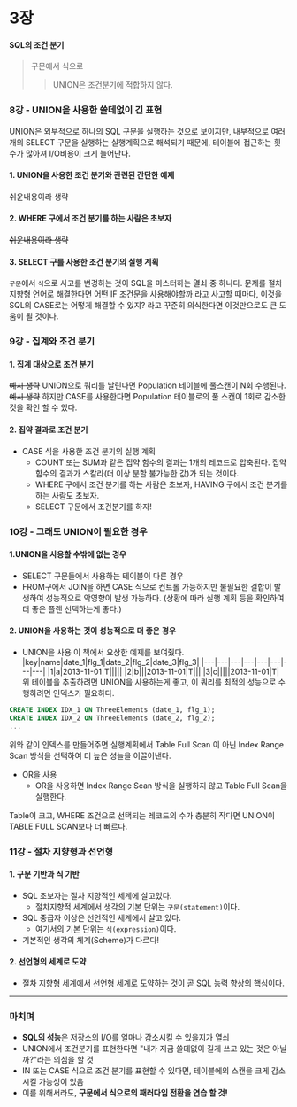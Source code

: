 # 3장
#### SQL의 조건 분기
>구문에서 식으로
>>UNION은 조건분기에 적합하지 않다.

### 8강 - UNION을 사용한 쓸데없이 긴 표현

UNION은 외부적으로 하나의 SQL 구문을 실행하는 것으로 보이지만, 내부적으로 여러 개의 SELECT 구문을 실행하는 실행계획으로 해석되기 때문에, 테이블에 접근하는 횟수가 많아져 I/O비용이 크게 늘어난다.

#### 1. UNION을 사용한 조건 분기와 관련된 간단한 예제
~~쉬운내용이라 생략~~

#### 2. WHERE 구에서 조건 분기를 하는 사람은 초보자
~~쉬운내용이라 생략~~

#### 3. SELECT 구를 사용한 조건 분기의 실행 계획
`구문`에서 `식`으로 사고를 변경하는 것이 SQL을 마스터하는 열쇠 중 하나다.
문제를 절차 지향형 언어로 해결한다면 어떤 IF 조건문을 사용해야할까 라고 사고할 때마다, 이것을 SQL의 CASE로는 어떻게 해결할 수 있지? 라고 꾸준히 의식한다면 이것만으로도 큰 도움이 될 것이다.

### 9강 - 집계와 조건 분기

#### 1. 집계 대상으로 조건 분기
~~예시 생략~~
UNION으로 쿼리를 날린다면 Population 테이블에 풀스캔이 N회 수행된다.
~~예시 생략~~
하지만 CASE를 사용한다면 Population 테이블로의 풀 스캔이 1회로 감소한 것을 확인 할 수 있다.

#### 2. 집약 결과로 조건 분기
- CASE 식을 사용한 조건 분기의 실행 계획
  - COUNT 또는 SUM과 같은 집약 함수의 결과는 1개의 레코드로 압축된다. 집약 함수의 결과가 스칼라(더 이상 분할 불가능한 값)가 되는 것이다.
  - WHERE 구에서 조건 분기를 하는 사람은 초보자, HAVING 구에서 조건 분기를 하는 사람도 초보자.
  - SELECT 구문에서 조건분기를 하자!

### 10강 - 그래도 UNION이 필요한 경우
#### 1.UNION을 사용할 수밖에 없는 경우
- SELECT 구문들에서 사용하는 테이블이 다른 경우
- FROM구에서 JOIN을 하면 CASE 식으로 컨트롤 가능하지만 불필요한 결합이 발생하여 성능적으로 악영향이 발생 가능하다. (상황에 따라 실행 계획 등을 확인하여 더 좋은 플랜 선택하는게 좋다.)

#### 2. UNION을 사용하는 것이 성능적으로 더 좋은 경우
- UNION을 사용
이 책에서 요상한 예제를 보여줬다.
|key|name|date_1|flg_1|date_2|flg_2|date_3|flg_3|
|---|---|---|---|---|---|---|---|
|1|a|2013-11-01|T|||||
|2|b|||2013-11-01|T|||
|3|c|||||2013-11-01|T|
위 테이블을 추출하려면 UNION을 사용하는게 좋고, 이 쿼리를 최적의 성능으로 수행하려면 인덱스가 필요하다.
```sql
CREATE INDEX IDX_1 ON ThreeElements (date_1, flg_1);
CREATE INDEX IDX_2 ON ThreeElements (date_2, flg_2);
...
```
위와 같이 인덱스를 만들어주면 실행계획에서 Table Full Scan 이 아닌 Index Range Scan 방식을 선택하여 더 높은 성늘을 이끌어낸다.

- OR을 사용
  - OR을 사용하면 Index Range Scan 방식을 실행하지 않고 Table Full Scan을 실행한다.

Table이 크고, WHERE 조건으로 선택되는 레코드의 수가 충분히 작다면 UNION이 TABLE FULL SCAN보다 더 빠르다.

### 11강 - 절차 지향형과 선언형
#### 1. 구문 기반과 식 기반
- SQL 초보자는 절차 지향적인 세계에 살고있다.
  - 절차지향적 세계에서 생각의 기본 단위는 `구문(statement)`이다.
- SQL 중급자 이상은 선언적인 세계에서 살고 있다.
  - 여기서의 기본 단위는 `식(expression)`이다.
- 기본적인 생각의 체계(Scheme)가 다르다!

#### 2. 선언형의 세계로 도약
- 절차 지향형 세계에서 선언형 세계로 도약하는 것이 곧 SQL 능력 향상의 핵심이다.

---

### 마치며
- **SQL의 성능**은 저장소의 I/O를 얼마나 감소시킬 수 있을지가 열쇠
- UNION에서 조건분기를 표현한다면 "내가 지금 쓸데없이 길게 쓰고 있는 것은 아닐까?"라는 의심을 할 것
- IN 또는 CASE 식으로 조건 분기를 표현할 수 있다면, 테이블에의 스캔을 크게 감소시킬 가능성이 있음
- 이를 위해서라도, **구문에서 식으로의 패러다임 전환을 연습 할 것!**


